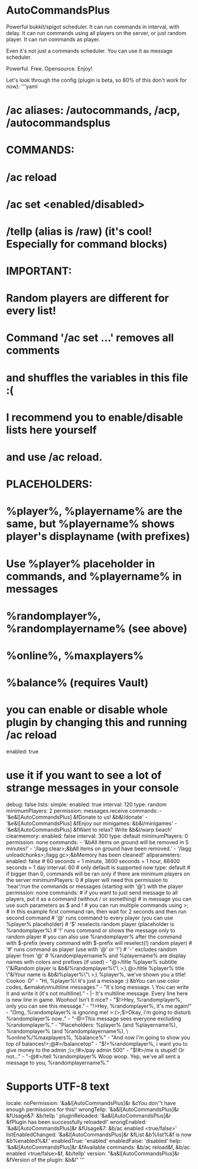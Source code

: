 # AutoCommandsPlus
Powerful bukkit/spigot scheduler.
It can run commands in interval, with delay.
It can run commands using all players on the server, or just random player.
It can run commands as player.

Even it's not just a commands scheduler.
You can use it as message scheduler.

Powerful. Free. Opensource.
Enjoy!

Let's look through the config (plugin is beta, so 80% of this don't work for now):
'''yaml
# /ac aliases: /autocommands, /acp, /autocommandsplus
#
# COMMANDS:
# /ac reload
# /ac set <listname> <enabled/disabled>
# /tellp (alias is /raw) (it's cool! Especially for command blocks)
#
# IMPORTANT:
# Random players are different for every list!
# Command '/ac set ...' removes all comments
#   and shuffles the variables in this file :(
# I recommend you to enable/disable lists here yourself
#   and use /ac reload. 
#
# PLACEHOLDERS:
# %player%, %playername% are the same, but %playername% shows player's displayname (with prefixes)
# Use %player% placeholder in commands, and %playername% in messages
# %randomplayer%, %randomplayername% (see above)
# %online%, %maxplayers%
# %balance% (requires Vault)

# you can enable or disable whole plugin by changing this and running /ac reload
enabled: true
# use it if you want to see a lot of strange messages in your console
debug: false
lists:
  simple:
    enabled: true
    interval: 120
    type: random
    minimumPlayers: 2
    permission: messages.receive
    commands:
    - '&e&l[AutoCommandsPlus] &fDonate to us! &b&l/donate'
    - '&e&l[AutoCommandsPlus] &fEnjoy our minigames: &b&l/minigames'
    - '&e&l[AutoCommandsPlus] &fWant to relax? Write &b&l/warp beach'
  clearmemory:
    enabled: false
    interval: 300
    type: default
    minimumPlayers: 0
    permission: none
    commands:
    - '&bAll items on ground will be removed in 5 minutes!'
    - '/lagg clear>;&bAll items on ground have been removed.'
    - '/lagg unloadchunks>;/lagg gc>;&bMemory has been cleaned!'
  allparameters:
    enabled: false
    # 60 seconds = 1 minute, 3600 seconds = 1 hour, 86400 seconds = 1 day
    interval: 60
    # only default is supported now
    type: default
    # if bigger than 0, commands will be ran only if there are minimum players on the server
    minimumPlayers: 0
    # player will need this permission to 'hear'/run the commands or messages (starting with '@') with the player
    permission: none
    commands:
    # if you want to just send message to all players, put it as a command (without / or something)
    # in message you can use such parameters as $ and !
    # you can run multiple commands using >;
    # in this example first command ran, then wait for 2 seconds and then run second command
    # '@' runs command to every player (you can use %player% placeholder)
    # '$' reselects random player (placeholder is %randomplayer%)
    # '!' runs command or shows the message only to random player
    # you can also use %randomplayer% after the command with $-prefix (every command with $-prefix will reselect(!) random player)
    # '#' runs command as player (use with '@' or '!')
    # '-' excludes random player from '@'
    # %randomplayername% and %playername% are display names with colors and prefixes (if used)
    - "@>/title %player% subtitle \"&lRandom player is &b&l%randomplayer%\"\
      >;\
      @>/title %player% title \"&lYour name is &b&l%player%\"\
      >;\
      %player%, we've shown you a title! Cookoo :D"
    - "Hi, %player%! It's just a message :) &bYou can use color codes, &emake\nmultiline messages."
    - "It's long message. \
      You can write it and write it (it's not multiline)."
    - |-
      It's multiline message. Every line here is new line in game.
      Woohoo!
      Isn't it nice?
    - "$!>Hey, %randomplayer%, only you can see this message."
    - "!>Hey, %randomplayer%, it's me again!"
    - "Omg, %randomplayer% is ignoring me! >:(>;$>Okay, i'm going to disturb %randomplayer% now.."
    - "-@>This message sees everyone excluding %randomplayer%."
    - "Placeholders: %player% (and %playername%), %randomplayer% (and %randomplayername%), \
      %online%/%maxplayers%, %balance%"
    - "And now I'm going to show you top of balances!>;@#>/balancetop"
    - "$!>%randomplayer%, i want you to give money to the admin ;)>;!#>/pay admin 500"
    - "$!#>/me is stupid! Or not..."
    - "-@#>/tell %randomplayer% Woop woop. Yep, we've all sent a message to you, %randomplayername%."
# Supports UTF-8 text
locale:
  noPermission: '&a&l[AutoCommandsPlus]&r &cYou don''t have enough permissions for this!'
  wrongTellp: '&a&l[AutoCommandsPlus]&r &fUsage&7: &b/tellp <player> <message>'
  pluginReloaded: '&a&l[AutoCommandsPlus]&r &fPlugin has been successfully reloaded!'
  wrongEnabled: '&a&l[AutoCommandsPlus]&r &fUsage&7: &b/ac enabled <listname> <true/false>'
  listEnabledChanged: '&a&l[AutoCommandsPlus]&r &fList &b%list%&f is now &b%enabled%&f.'
  enabledTrue: 'enabled'
  enabledFalse: 'disabled'
  help: '&a&l[AutoCommandsPlus]&r &fAvailable commands: &b/ac reload&f, &b/ac enabled <list> <true/false>&f, &b/tellp'
  version: "&a&l[AutoCommandsPlus]&r &fVersion of the plugin: &b&l"
'''
